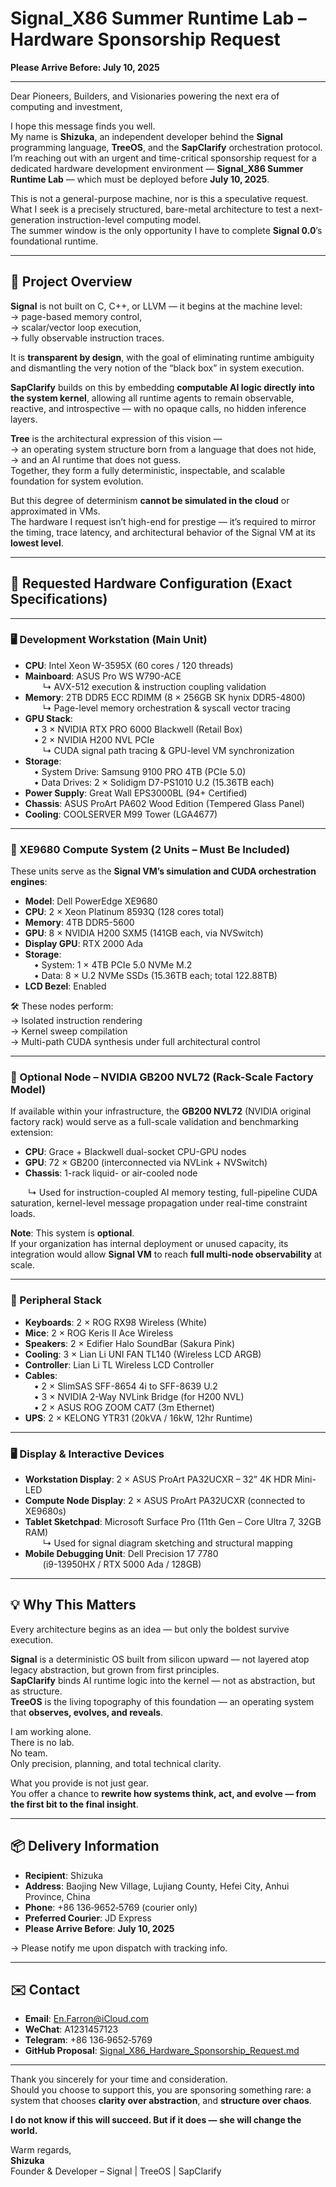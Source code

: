 # Signal_X86 Summer Runtime Lab – Hardware Sponsorship Request  
**Please Arrive Before: July 10, 2025**

---

Dear Pioneers, Builders, and Visionaries powering the next era of computing and investment,

I hope this message finds you well.  
My name is **Shizuka**, an independent developer behind the **Signal** programming language, **TreeOS**, and the **SapClarify** orchestration protocol.  
I’m reaching out with an urgent and time-critical sponsorship request for a dedicated hardware development environment — **Signal_X86 Summer Runtime Lab** — which must be deployed before **July 10, 2025**.

This is not a general-purpose machine, nor is this a speculative request.  
What I seek is a precisely structured, bare-metal architecture to test a next-generation instruction-level computing model.  
The summer window is the only opportunity I have to complete **Signal 0.0**’s foundational runtime.

---

## 🧭 Project Overview

**Signal** is not built on C, C++, or LLVM — it begins at the machine level:  
→ page-based memory control,  
→ scalar/vector loop execution,  
→ fully observable instruction traces.

It is **transparent by design**, with the goal of eliminating runtime ambiguity and dismantling the very notion of the “black box” in system execution.

**SapClarify** builds on this by embedding **computable AI logic directly into the system kernel**, allowing all runtime agents to remain observable, reactive, and introspective — with no opaque calls, no hidden inference layers.

**Tree** is the architectural expression of this vision —  
→ an operating system structure born from a language that does not hide,  
→ and an AI runtime that does not guess.  
Together, they form a fully deterministic, inspectable, and scalable foundation for system evolution.

But this degree of determinism **cannot be simulated in the cloud** or approximated in VMs.  
The hardware I request isn’t high-end for prestige — it’s required to mirror the timing, trace latency, and architectural behavior of the Signal VM at its **lowest level**.

---

## 🧩 Requested Hardware Configuration (Exact Specifications)

---

### 🖥️ Development Workstation (Main Unit)

- **CPU**: Intel Xeon W-3595X (60 cores / 120 threads)  
- **Mainboard**: ASUS Pro WS W790-ACE  
  ↳ AVX-512 execution & instruction coupling validation  
- **Memory**: 2TB DDR5 ECC RDIMM (8 × 256GB SK hynix DDR5-4800)  
  ↳ Page-level memory orchestration & syscall vector tracing  
- **GPU Stack**:  
 • 3 × NVIDIA RTX PRO 6000 Blackwell (Retail Box)  
 • 2 × NVIDIA H200 NVL PCIe  
  ↳ CUDA signal path tracing & GPU-level VM synchronization  
- **Storage**:  
 • System Drive: Samsung 9100 PRO 4TB (PCIe 5.0)  
 • Data Drives: 2 × Solidigm D7-PS1010 U.2 (15.36TB each)  
- **Power Supply**: Great Wall EPS3000BL (94+ Certified)  
- **Chassis**: ASUS ProArt PA602 Wood Edition (Tempered Glass Panel)  
- **Cooling**: COOLSERVER M99 Tower (LGA4677)

---

### 🏢 XE9680 Compute System (2 Units – Must Be Included)

These units serve as the **Signal VM’s simulation and CUDA orchestration engines**:

- **Model**: Dell PowerEdge XE9680  
- **CPU**: 2 × Xeon Platinum 8593Q (128 cores total)  
- **Memory**: 4TB DDR5-5600  
- **GPU**: 8 × NVIDIA H200 SXM5 (141GB each, via NVSwitch)  
- **Display GPU**: RTX 2000 Ada  
- **Storage**:  
 • System: 1 × 4TB PCIe 5.0 NVMe M.2  
 • Data: 8 × U.2 NVMe SSDs (15.36TB each; total 122.88TB)  
- **LCD Bezel**: Enabled

🛠️ These nodes perform:  
→ Isolated instruction rendering  
→ Kernel sweep compilation  
→ Multi-path CUDA synthesis under full architectural control

---

### 💠 Optional Node – NVIDIA GB200 NVL72 (Rack-Scale Factory Model)

If available within your infrastructure, the **GB200 NVL72** (NVIDIA original factory rack) would serve as a full-scale validation and benchmarking extension:

- **CPU**: Grace + Blackwell dual-socket CPU-GPU nodes  
- **GPU**: 72 × GB200 (interconnected via NVLink + NVSwitch)  
- **Chassis**: 1-rack liquid- or air-cooled node  

  ↳ Used for instruction-coupled AI memory testing, full-pipeline CUDA saturation, kernel-level message propagation under real-time constraint loads.

**Note**: This system is **optional**.  
If your organization has internal deployment or unused capacity, its integration would allow **Signal VM** to reach **full multi-node observability** at scale.

---

### 🧰 Peripheral Stack

- **Keyboards**: 2 × ROG RX98 Wireless (White)  
- **Mice**: 2 × ROG Keris II Ace Wireless  
- **Speakers**: 2 × Edifier Halo SoundBar (Sakura Pink)  
- **Cooling**: 3 × Lian Li UNI FAN TL140 (Wireless LCD ARGB)  
- **Controller**: Lian Li TL Wireless LCD Controller  
- **Cables**:  
 • 2 × SlimSAS SFF-8654 4i to SFF-8639 U.2  
 • 3 × NVIDIA 2-Way NVLink Bridge (for H200 NVL)  
 • 2 × ASUS ROG ZOOM CAT7 (3m Ethernet)  
- **UPS**: 2 × KELONG YTR31 (20kVA / 16kW, 12hr Runtime)

---

### 🖥️ Display & Interactive Devices

- **Workstation Display**: 2 × ASUS ProArt PA32UCXR – 32” 4K HDR Mini-LED  
- **Compute Node Display**: 2 × ASUS ProArt PA32UCXR (connected to XE9680s)  
- **Tablet Sketchpad**: Microsoft Surface Pro (11th Gen – Core Ultra 7, 32GB RAM)  
  ↳ Used for signal diagram sketching and structural mapping  
- **Mobile Debugging Unit**: Dell Precision 17 7780  
  (i9-13950HX / RTX 5000 Ada / 128GB)

---

## 💡 Why This Matters

Every architecture begins as an idea — but only the boldest survive execution.

**Signal** is a deterministic OS built from silicon upward — not layered atop legacy abstraction, but grown from first principles.  
**SapClarify** binds AI runtime logic into the kernel — not as abstraction, but as structure.  
**TreeOS** is the living topography of this foundation — an operating system that **observes, evolves, and reveals**.

I am working alone.  
There is no lab.  
No team.  
Only precision, planning, and total technical clarity.

What you provide is not just gear.  
You offer a chance to **rewrite how systems think, act, and evolve — from the first bit to the final insight**.

---

## 📦 Delivery Information

- **Recipient**: Shizuka  
- **Address**: Baojing New Village, Lujiang County, Hefei City, Anhui Province, China  
- **Phone**: +86 136‑9652‑5769 (courier only)  
- **Preferred Courier**: JD Express  
- **Please Arrive Before**: **July 10, 2025**

→ Please notify me upon dispatch with tracking info.

---

## ✉️ Contact

- **Email**: En.Farron@iCloud.com  
- **WeChat**: A1231457123  
- **Telegram**: +86 136‑9652‑5769  
- **GitHub Proposal**: [Signal_X86_Hardware_Sponsorship_Request.md](https://github.com/YukiyamaShizuka/SPONSOR/blob/main/Signal_X86_Hardware_Sponsorship_Arrival_Deadline_2025-07-01.md)

---

Thank you sincerely for your time and consideration.  
Should you choose to support this, you are sponsoring something rare: a system that chooses **clarity over abstraction**, and **structure over chaos**.

**I do not know if this will succeed. But if it does — she will change the world.**

Warm regards,  
**Shizuka**  
Founder & Developer – Signal | TreeOS | SapClarify
